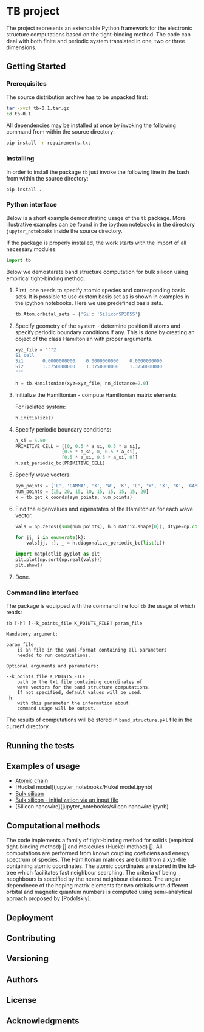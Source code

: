 # TB project

The project represents an extendable Python framework for 
the electronic structure computations based on 
the tight-binding method. The code can deal with both finite
and periodic system translated in one, two or three dimensions.

## Getting Started

### Prerequisites

The source distribution archive has to be unpacked first:

```bash
tar -xvzf tb-0.1.tar.gz
cd tb-0.1
```

All dependencies may be installed at once by invoking the following command
 from within the source directory:

```bash
pip install -r requirements.txt
```

### Installing

In order to install the package `tb` just invoke
the following line in the bash from within the source directory:

```
pip install .
```

### Python interface

Below is a short example demonstrating usage of the `tb` package.
More illustrative examples can be found in the ipython notebooks
in the directory `jupyter_notebooks` inside the source directory.

If the package is properly installed, the work starts with the import of all necessary modules:

```python
import tb
```

Below we demostarate band structure computation for bulk silicon using empirical tight-binding method.

1. First, one needs to specify atomic species and corresponding basis sets. It is possible to use custom basis set as
 is shown in examples in the ipython notebooks. Here we use predefined basis sets.
    
    ```python
    tb.Atom.orbital_sets = {'Si': 'SiliconSP3D5S'}
    ```

2. Specify geometry of the system - determine position if atoms
and specify periodic boundary conditions if any. This is done by creating an object of 
the class Hamiltonian with proper arguments.
 
    ```python
    xyz_file = """2
    Si cell
    Si1       0.0000000000    0.0000000000    0.0000000000
    Si2       1.3750000000    1.3750000000    1.3750000000
    """
    
    h = tb.Hamiltonian(xyz=xyz_file, nn_distance=2.0)
    ```

2. Initialize the Hamiltonian - compute Hamiltonian matrix elements

    For isolated system:
        
    ```python
    h.initialize()
    ```
3. Specify periodic boundary conditions:
        
    ```python
    a_si = 5.50
    PRIMITIVE_CELL = [[0, 0.5 * a_si, 0.5 * a_si],
                     [0.5 * a_si, 0, 0.5 * a_si],
                     [0.5 * a_si, 0.5 * a_si, 0]]
    h.set_periodic_bc(PRIMITIVE_CELL)
    ```
5. Specify wave vectors:
    
    ```python
    sym_points = ['L', 'GAMMA', 'X', 'W', 'K', 'L', 'W', 'X', 'K', 'GAMMA']
    num_points = [15, 20, 15, 10, 15, 15, 15, 15, 20]
    k = tb.get_k_coords(sym_points, num_points)
    ```

6. Find the eigenvalues and eigenstates of the Hamiltonian for each wave vector.
    
    ```python
    vals = np.zeros((sum(num_points), h.h_matrix.shape[0]), dtype=np.complex)
    
    for jj, i in enumerate(k):
        vals[jj, :], _ = h.diagonalize_periodic_bc(list(i))
   
    import matplotlib.pyplot as plt 
    plt.plot(np.sort(np.real(vals)))
    plt.show()
    ```

7. Done.

### Command line interface

The package is equipped with the command line tool `tb` the usage of which reads:
 
```tb [-h] [--k_points_file K_POINTS_FILE] param_file```
 
    Mandatory argument:
    
    param_file
        is an file in the yaml-format containing all parameters
        needed to run computations.
    
    Optional arguments and parameters:

    --k_points_file K_POINTS_FILE
        path to the txt file containing coordinates of
        wave vectors for the band structure computations. 
        If not specified, default values will be used. 
    -h
        with this parameter the information about 
        command usage will be output.

The results of computations will be stored in `band_structure.pkl` file in the current directory.

## Running the tests

## Examples of usage

- [Atomic chain](jupyter_notebooks/atom_chains.ipynb)
- [Huckel model](jupyter_notebooks/Hukel model.ipynb)
- [Bulk silicon](jupyter_notebooks/bulk_silicon.ipynb)
- [Bulk silicon - initialization via an input file](jupyter_notebooks/bulk_silicon_with_input_file.ipynb)
- [Silicon nanowire](jupyter_notebooks/silicon nanowire.ipynb)

## Computational methods

The code implements a family of tight-binding method for solids (empirical tight-binding method) [] and molecules (Huckel method) []. All computations are performed from known coupling coeficiens and energy spectrum of species. The Hamiltonian matrices are build from a xyz-file containing atomic coordinates. The atomic coordinates are stored in the kd-tree which facilitates fast neighbour searching. The criteria of being neoghbours is specified by the nearst neighbour distance. The anglar dependnece of the hoping matrix elements for two orbitals with different orbital and magnetic quantum numbers is computed using semi-analytical aproach proposed by [Podolskiy]. 

## Deployment

## Contributing

## Versioning 

## Authors

## License

## Acknowledgments




